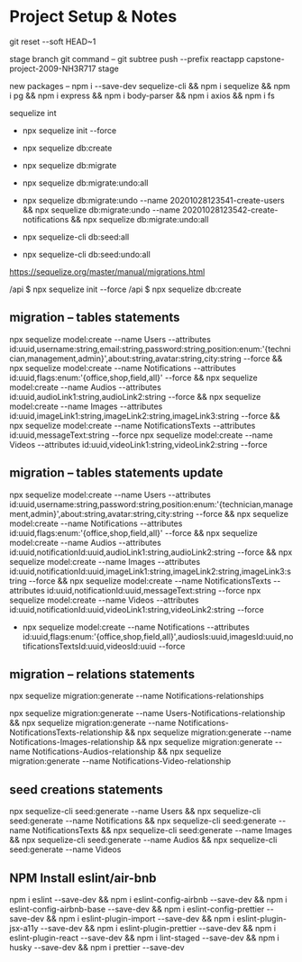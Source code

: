 # Project Setup & Notes

git reset --soft HEAD~1


stage branch git command –
git subtree push --prefix reactapp capstone-project-2009-NH3R717 stage

new packages –
npm i --save-dev sequelize-cli && npm i sequelize && npm i pg && npm i express && npm i body-parser && npm i axios && npm i fs

sequelize int

- npx sequelize init --force
- npx sequelize db:create
- npx sequelize db:migrate

- npx sequelize db:migrate:undo:all
- npx sequelize db:migrate:undo --name 20201028123541-create-users && npx sequelize db:migrate:undo --name 20201028123542-create-notifications && npx sequelize db:migrate:undo:all

- npx sequelize-cli db:seed:all
- npx sequelize-cli db:seed:undo:all

https://sequelize.org/master/manual/migrations.html

/api \$ npx sequelize init --force
/api \$ npx sequelize db:create

## migration – tables statements

npx sequelize model:create --name Users --attributes id:uuid,username:string,email:string,password:string,position:enum:'{technician,management,admin}',about:string,avatar:string,city:string --force && npx sequelize model:create --name Notifications --attributes id:uuid,flags:enum:'{office,shop,field,all}' --force && npx sequelize model:create --name Audios --attributes id:uuid,audioLink1:string,audioLink2:string --force && npx sequelize model:create --name Images --attributes id:uuid,imageLink1:string,imageLink2:string,imageLink3:string --force && npx sequelize model:create --name NotificationsTexts --attributes id:uuid,messageText:string --force npx sequelize model:create --name Videos --attributes id:uuid,videoLink1:string,videoLink2:string --force

## migration – tables statements update

npx sequelize model:create --name Users --attributes id:uuid,username:string,password:string,position:enum:'{technician,management,admin}',about:string,avatar:string,city:string --force && npx sequelize model:create --name Notifications --attributes id:uuid,flags:enum:'{office,shop,field,all}' --force && npx sequelize model:create --name Audios --attributes id:uuid,notificationId:uuid,audioLink1:string,audioLink2:string --force && npx sequelize model:create --name Images --attributes id:uuid,notificationId:uuid,imageLink1:string,imageLink2:string,imageLink3:string --force && npx sequelize model:create --name NotificationsTexts --attributes id:uuid,notificationId:uuid,messageText:string --force npx sequelize model:create --name Videos --attributes id:uuid,notificationId:uuid,videoLink1:string,videoLink2:string --force

- npx sequelize model:create --name Notifications --attributes id:uuid,flags:enum:'{office,shop,field,all}',audiosIs:uuid,imagesId:uuid,notificationsTextsId:uuid,videosId:uuid --force

## migration – relations statements

npx sequelize migration:generate --name Notifications-relationships

npx sequelize migration:generate --name Users-Notifications-relationship && npx sequelize migration:generate --name Notifications-NotificationsTexts-relationship && npx sequelize migration:generate --name Notifications-Images-relationship && npx sequelize migration:generate --name Notifications-Audios-relationship && npx sequelize migration:generate --name Notifications-Video-relationship

## seed creations statements

npx sequelize-cli seed:generate --name Users && npx sequelize-cli seed:generate --name Notifications && npx sequelize-cli seed:generate --name NotificationsTexts && npx sequelize-cli seed:generate --name Images && npx sequelize-cli seed:generate --name Audios && npx sequelize-cli seed:generate --name Videos

## NPM Install eslint/air-bnb

npm i eslint --save-dev && npm i eslint-config-airbnb --save-dev && npm i eslint-config-airbnb-base --save-dev && npm i eslint-config-prettier --save-dev && npm i eslint-plugin-import --save-dev && npm i eslint-plugin-jsx-a11y --save-dev && npm i eslint-plugin-prettier --save-dev && npm i eslint-plugin-react --save-dev && npm i lint-staged --save-dev && npm i husky --save-dev && npm i prettier --save-dev

